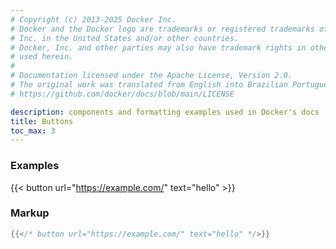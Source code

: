 ```yaml
---
# Copyright (c) 2013-2025 Docker Inc.
# Docker and the Docker logo are trademarks or registered trademarks of Docker,
# Inc. in the United States and/or other countries.
# Docker, Inc. and other parties may also have trademark rights in other terms
# used herein.
#
# Documentation licensed under the Apache License, Version 2.0.
# The original work was translated from English into Brazilian Portuguese.
# https://github.com/docker/docs/blob/main/LICENSE

description: components and formatting examples used in Docker's docs
title: Buttons
toc_max: 3
---
```

### Examples

{{< button url="https://example.com/" text="hello" >}}

### Markup

```go
{{</* button url="https://example.com/" text="hello" */>}}
```
